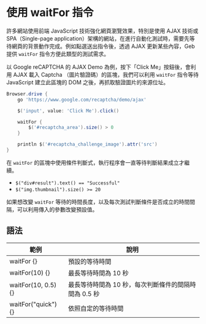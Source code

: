 # 使用 waitFor 指令

許多網站使用前端 JavaScript 技術強化網頁瀏覽效果，特別是使用 AJAX 技術或 SPA（Single-page application）架構的網站，在進行自動化測試時，需要先等待網頁的背景動作完成。例如點選送出指令後，透過 AJAX 更新某些內容，Geb 提供 `waitFor` 指令方便此類型的測試需求。

以 Google reCAPTCHA 的 AJAX Demo 為例，按下「Click Me」按鈕後，會利用 AJAX 載入 Captcha （圖片驗證碼）的區塊，我們可以利用 `waitFor` 指令等待 JavaScript 建立此區塊的 DOM 之後，再抓取驗證圖片的來源位址。

```groovy
Browser.drive {
    go 'https://www.google.com/recaptcha/demo/ajax'

    $('input', value: 'Click Me').click()

    waitFor {
        $('#recaptcha_area').size() > 0
    }

    println $('#recaptcha_challenge_image').attr('src')
}
```

在 `waitFor` 的區塊中使用條件判斷式，執行程序會一直等待判斷結果成立才繼續。

* `$("div#result").text() == "Successful"`
* `$("img.thumbnail").size() >= 20`

如果想改變 `waitFor` 等待的時間長度，以及每次測試判斷條件是否成立的時間間隔，可以利用傳入的參數改變預設值。

## 語法
| 範例 | 說明 |
| -- | -- |
| waitFor {} | 預設的等待時間 |
| waitFor(10) {} | 最長等待時間為 10 秒 |
| waitFor(10, 0.5) {} | 最長等待時間為 10 秒，每次判斷條件的間隔時間為 0.5 秒 |
| waitFor("quick") {} | 依照自定的等待時間 |
